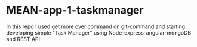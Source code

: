 # MEAN-app-1-taskmanager
In this repo I used get more over command on git-command and starting developing simple "Task Manager" using Node-express-angular-mongoDB and REST API 
